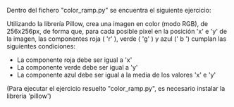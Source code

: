 Dentro del fichero "color_ramp.py" se encuentra el siguiente ejercicio:

Utilizando la librería Pillow, crea una imagen en color (modo RGB), de
256x256px, de forma que, para cada posible pixel en la posición 'x' e 'y'
de la imagen, las componentes roja ( 'r' ), verde ( 'g' ) y azul (' b ') cumplan
las siguientes condiciones:
- La componente roja debe ser igual a 'x'
- La componente verde debe ser igual a 'y'
- La componente azul debe ser igual a la media de los valores 'x' e 'y'

(Para ejecutar el ejercicio resuelto "color_ramp.py", es necesario instalar la librería 'pillow')

